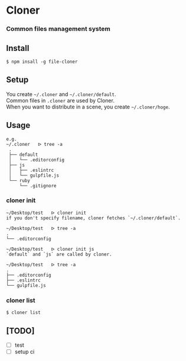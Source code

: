 # Cloner

### Common files management system

## Install
`$ npm insall -g file-cloner`

## Setup
You create `~/.cloner` and `~/.cloner/default`.   
Common files in `.cloner` are used by Cloner.   
When you want to distribute in a scene, you create `~/.cloner/hoge`.

## Usage
```
e.g.
~/.cloner   ᐅ tree -a
 .
 ├── default
 │   └── .editorconfig
 ├── js
 │   ├── .eslintrc
 │   └── gulpfile.js
 └── ruby
     └── .gitignore
```

### cloner init
```
~/Desktop/test   ᐅ cloner init   
if you don't specify filename, cloner fetches `~/.cloner/default`.

~/Desktop/test   ᐅ tree -a
.
└── .editorconfig

~/Desktop/test   ᐅ cloner init js
`default` and `js` are called by cloner.

~/Desktop/test   ᐅ tree -a
.
├── .editorconfig
├── .eslintrc
└── gulpfile.js

```

### cloner list
```
$ cloner list
```

## [TODO]
- [ ] test
- [ ] setup ci
